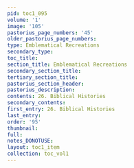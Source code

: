 ```yaml
---
pid: toc1_095
volume: '1'
image: '105'
pastorius_page_numbers: '45'
older_pastorius_page_numbers: 
type: Emblematical Recreations
secondary_type: 
toc_title: 
section_title: Emblematical Recreations
secondary_section_title: 
tertiary_section_title: 
pastorius_section_header: 
pastorius_description: 
contents: 26. Biblical Histories
secondary_contents: 
first_entry: 26. Biblical Histories
last_entry: 
order: '95'
thumbnail: 
full: 
notes_DONOTUSE: 
layout: toc1_item
collection: toc_vol1
---
```

